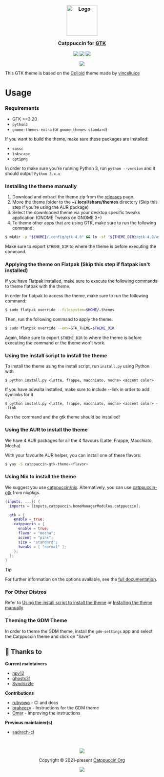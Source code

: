 <h3 align="center">
	<img src="https://raw.githubusercontent.com/catppuccin/catppuccin/main/assets/logos/exports/1544x1544_circle.png" width="100" alt="Logo"/><br/>
	<img src="https://raw.githubusercontent.com/catppuccin/catppuccin/main/assets/misc/transparent.png" height="30" width="0px"/>
	Catppuccin for <a href="https://gtk.org/">GTK</a>
	<img src="https://raw.githubusercontent.com/catppuccin/catppuccin/main/assets/misc/transparent.png" height="30" width="0px"/>
</h3>

<p align="center">
    <a href="https://github.com/catppuccin/gtk/stargazers"><img src="https://img.shields.io/github/stars/catppuccin/gtk?colorA=363a4f&colorB=b7bdf8&style=for-the-badge"></a>
    <a href="https://github.com/catppuccin/gtk/issues"><img src="https://img.shields.io/github/issues/catppuccin/gtk?colorA=363a4f&colorB=f5a97f&style=for-the-badge"></a>
    <a href="https://github.com/catppuccin/gtk/contributors"><img src="https://img.shields.io/github/contributors/catppuccin/gtk?colorA=363a4f&colorB=a6da95&style=for-the-badge"></a>
</p>

<p align="center">
  <img src="assets/res.webp"/>
</p>

This GTK theme is based on the [Colloid](https://github.com/vinceliuice/Colloid-gtk-theme) theme made by [vinceliuice](https://github.com/vinceliuice)

# Usage

### Requirements

- GTK >=3.20
- `python3`
- `gnome-themes-extra` (or `gnome-themes-standard`)

If you want to build the theme, make sure these packages are installed:
- `sassc`
- `inkscape`
- `optipng`

In order to make sure you're running Python 3, run ``python --version`` and it should output ``Python 3.x.x``

### Installing the theme manually

1. Download and extract the theme zip from the [releases](https://github.com/catppuccin/gtk/releases/) page.
2. Move the theme folder to the **~/.local/share/themes** directory (Skip this step if you're using the AUR package)
3. Select the downloaded theme via your desktop specific tweaks application (GNOME Tweaks on GNOME 3+)
4. To theme other apps that are using GTK, make sure to run the following command:
```bash
$ mkdir -p "${HOME}/.config/gtk-4.0" && ln -sf "${THEME_DIR}/gtk-4.0/assets" "${HOME}/.config/gtk-4.0/assets" && ln -sf "${THEME_DIR}/gtk-4.0/gtk.css" "${HOME}/.config/gtk-4.0/gtk.css" && ln -sf "${THEME_DIR}/gtk-4.0/gtk-dark.css" "${HOME}/.config/gtk-4.0/gtk-dark.css"
```
Make sure to export `$THEME_DIR` to where the theme is before executing the command.

###  Applying the theme on Flatpak (Skip this step if flatpak isn't installed)
If you have Flatpak installed, make sure to execute the following commands to theme flatpak with the theme.

In order for flatpak to access the theme, make sure to run the following command:
```bash
$ sudo flatpak override --filesystem=$HOME/.themes
```

Then, run the following command to apply the theme.
```bash
$ sudo flatpak override --env=GTK_THEME=$THEME_DIR
```

Again, Make sure to export `$THEME_DIR` to where the theme is before executing the command or the theme won't work.

### Using the install script to install the theme

To install the theme using the install script, run ``install.py`` using Python with
```
$ python install.py <latte, frappe, macchiato, mocha> <accent color>
```
If you have adwaita installed, make sure to include --link in order to add symlinks for it
```
$ python install.py <latte, frappe, macchiato, mocha> <accent color> --link
```
Run the command and the gtk theme should be installed!

### Using the AUR to install the theme

We have 4 AUR packages for all the 4 flavours (Latte, Frappe, Macchiato, Mocha)

With your favourite AUR helper, you can install one of these flavors:

```bash
$ yay -S catppuccin-gtk-theme-<flavor>
```

### Using Nix to install the theme

We suggest you use [catppuccin/nix](https://github.com/catppuccin/nix). 
Alternatively, you can use [catppuccin-gtk](https://github.com/NixOS/nixpkgs/blob/master/pkgs/data/themes/catppuccin-gtk/default.nix) from nixpkgs.

```nix
{inputs, ...}: {
  imports = [inputs.catppuccin.homeManagerModules.catppuccin];

  gtk = {
    enable = true;
    catppuccin = {
      enable = true;
      flavor = "mocha";
      accent = "pink";
      size = "standard";
      tweaks = [ "normal" ];
    };
  };
}
```

> [!TIP]
> For further information on the options available, see the [full documentation](https://github.com/catppuccin/nix/blob/main/docs/home-manager-options.md#gtkcatppuccinenable).

### For Other Distros
Refer to [Using the install script to install the theme](https://github.com/catppuccin/gtk/edit/refactor/build-system/README.md#installing-the-theme-manually) or [Installing the theme manually](https://github.com/catppuccin/gtk/edit/refactor/build-system/README.md#installing-the-theme-manually)

### Theming the GDM Theme
In order to theme the GDM theme, install the ``gdm-settings`` app and select the Catppuccin theme and click on "Save"

## 💝 Thanks to

**Current maintainers**

- [npv12](https://github.com/npv12)
- [ghostx31](https://github.com/ghostx31)
- [Syndrizzle](https://github.com/Syndrizzle)

**Contributions**

- [rubyowo](https://github.com/rubyowo) - CI and docs
- [braheezy](https://github.com/braheezy) - Instructions for the GDM theme
- [Omar](https://github.com/somerand0mcat) - Improving the instructions

**Previous maintainer(s)**

- [sadrach-cl](https://github.com/sadrach-cl)

&nbsp;

<p align="center"><img src="https://raw.githubusercontent.com/catppuccin/catppuccin/main/assets/footers/gray0_ctp_on_line.svg?sanitize=true" /></p>
<p align="center">Copyright &copy; 2021-present <a href="https://github.com/catppuccin" target="_blank">Catppuccin Org</a>
<p align="center"><a href="https://github.com/catppuccin/gtk/blob/main/LICENSE"><img src="https://img.shields.io/static/v1.svg?style=for-the-badge&label=License&message=GPLv3&logoColor=d9e0ee&colorA=363a4f&colorB=b7bdf8"/></a></p>
